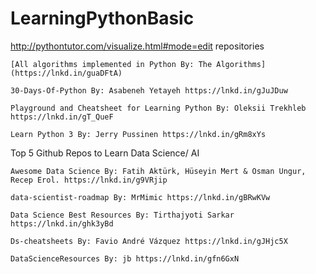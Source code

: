 # LearningPythonBasic


http://pythontutor.com/visualize.html#mode=edit
repositories

    [All algorithms implemented in Python By: The Algorithms](https://lnkd.in/guaDFtA)

    30-Days-Of-Python By: Asabeneh Yetayeh https://lnkd.in/gJuJDuw

    Playground and Cheatsheet for Learning Python By: Oleksii Trekhleb https://lnkd.in/gT_QueF

    Learn Python 3 By: Jerry Pussinen https://lnkd.in/gRm8xYs

Top 5 Github Repos to Learn Data Science/ AI

    Awesome Data Science By: Fatih Aktürk, Hüseyin Mert & Osman Ungur, Recep Erol. https://lnkd.in/g9VRjip

    data-scientist-roadmap By: MrMimic https://lnkd.in/gBRwKVw

    Data Science Best Resources By: Tirthajyoti Sarkar https://lnkd.in/ghk3yBd

    Ds-cheatsheets By: Favio André Vázquez https://lnkd.in/gJHjc5X

    DataScienceResources By: jb https://lnkd.in/gfn6GxN
